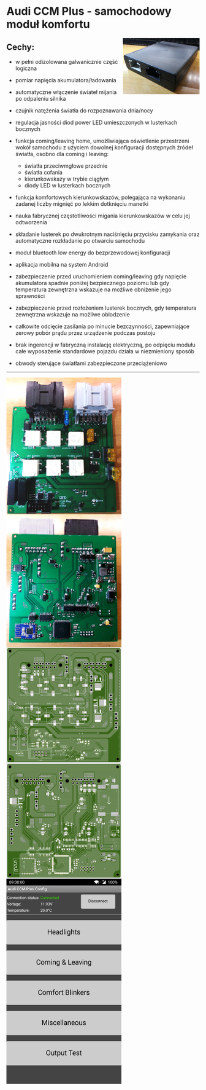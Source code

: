 # Audi CCM Plus - samochodowy moduł komfortu

<img align="right" width=200 src="Audi_CCM_Plus.png" />

## Cechy:
* w pełni odizolowana galwanicznie część logiczna
* pomiar napięcia akumulatora/ładowania
* automatyczne włączenie świateł mijania po odpaleniu silnika
* czujnik natężenia światła do rozpoznawania dnia/nocy
* regulacja jasności diod power LED umieszczonych w lusterkach bocznych
* funkcja coming/leaving home, umożliwiająca oświetlenie przestrzeni wokół samochodu z użyciem dowolnej konfiguracji dostępnych źródeł światła, osobno dla coming i leaving:
	* światła przeciwmgłowe przednie
	* światła cofania
	* kierunkowskazy w trybie ciągłym
	* diody LED w lusterkach bocznych

* funkcja komfortowych kierunkowskazów, polegająca na wykonaniu zadanej liczby mignięć po lekkim dotknięciu manetki
* nauka fabrycznej częstotliwości migania kierunkowskazów w celu jej odtworzenia
* składanie lusterek po dwukrotnym naciśnięciu przycisku zamykania oraz automatyczne rozkładanie po otwarciu samochodu
* moduł bluetooth low energy do bezprzewodowej konfiguracji
* aplikacja mobilna na system Android
* zabezpieczenie przed uruchomieniem coming/leaving gdy napięcie akumulatora spadnie poniżej bezpiecznego poziomu lub gdy temperatura zewnętrzna wskazuje na możliwe obniżenie jego sprawności
* zabezpieczenie przed rozłożeniem lusterek bocznych, gdy temperatura zewnętrzna wskazuje na możliwe oblodzenie
* całkowite odcięcie zasilania po minucie bezczynności, zapewniające zerowy pobór prądu przez urządzenie podczas postoju
* brak ingerencji w fabryczną instalację elektryczną, po odpięciu modułu całe wyposażenie standardowe pojazdu działa w niezmieniony sposób
* obwody sterujące światłami zabezpieczone przeciążeniowo
---

<img align="left" width=300 src="Audi_CCM_Plus_top.png" />
<img align="center" width=300 src="Audi_CCM_Plus_bottom.png" />
<img align="left" width=300 src="PCB_top_preview.PNG" />
<img align="center" width=300 src="PCB_bottom_preview.PNG" />
<img align="left" width=300 src="App_homescreen.png" />
